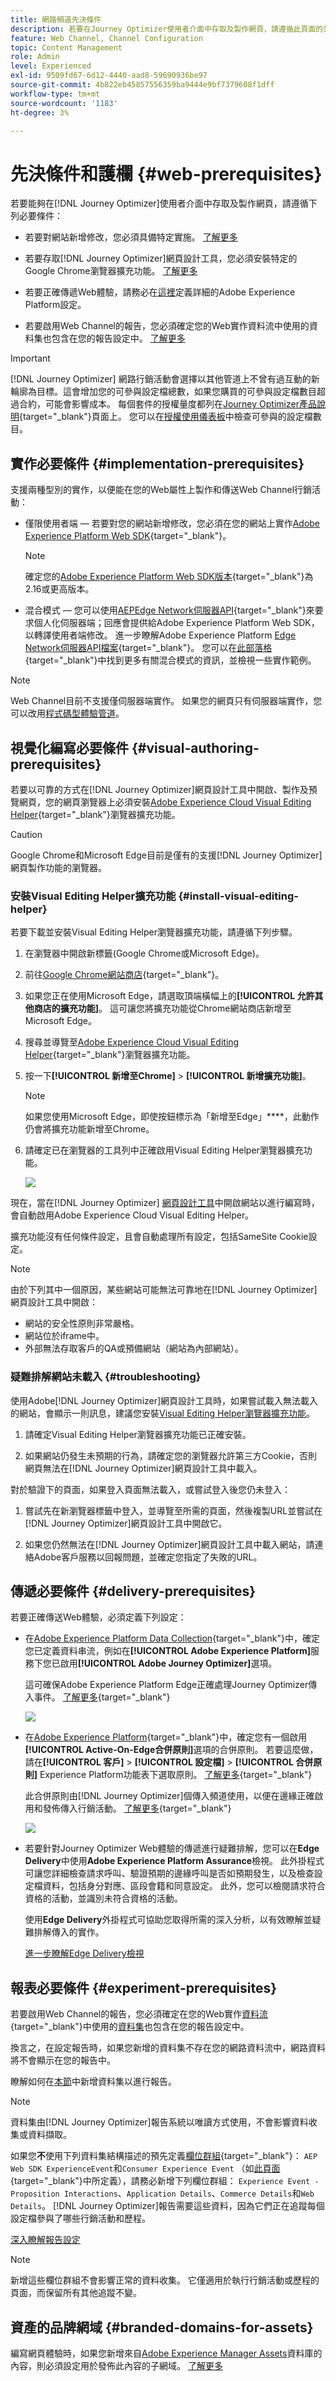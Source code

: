 ```yaml
---
title: 網路頻道先決條件
description: 若要在Journey Optimizer使用者介面中存取及製作網頁，請遵循此頁面的先決條件
feature: Web Channel, Channel Configuration
topic: Content Management
role: Admin
level: Experienced
exl-id: 9509fd67-6d12-4440-aad8-59690936be97
source-git-commit: 4b822eb45857556359ba9444e9bf7379608f1dff
workflow-type: tm+mt
source-wordcount: '1183'
ht-degree: 3%

---
```


# 先決條件和護欄 {#web-prerequisites}

若要能夠在[!DNL Journey Optimizer]使用者介面中存取及製作網頁，請遵循下列必要條件：

* 若要對網站新增修改，您必須具備特定實施。 [了解更多](#implementation-prerequisites)

* 若要存取[!DNL Journey Optimizer]網頁設計工具，您必須安裝特定的Google Chrome瀏覽器擴充功能。 [了解更多](#visual-authoring-prerequisites)

* 若要正確傳遞Web體驗，請務必在[這裡](#delivery-prerequisites)定義詳細的Adobe Experience Platform設定。

* 若要啟用Web Channel的報告，您必須確定您的Web實作資料流中使用的資料集也包含在您的報告設定中。 [了解更多](#experiment-prerequisites)

>[!IMPORTANT]
>
>[!DNL Journey Optimizer] 網路行銷活動會選擇以其他管道上不曾有過互動的新輪廓為目標。這會增加您的可參與設定檔總數，如果您購買的可參與設定檔數目超過合約，可能會影響成本。 每個套件的授權量度都列在[Journey Optimizer產品說明](https://helpx.adobe.com/tw/legal/product-descriptions/adobe-journey-optimizer.html){target="_blank"}頁面上。 您可以在[授權使用儀表板](../audience/license-usage.md)中檢查可參與的設定檔數目。
>

## 實作必要條件 {#implementation-prerequisites}

支援兩種型別的實作，以便能在您的Web屬性上製作和傳送Web Channel行銷活動：

* 僅限使用者端 — 若要對您的網站新增修改，您必須在您的網站上實作[Adobe Experience Platform Web SDK](https://experienceleague.adobe.com/docs/platform-learn/implement-web-sdk/overview.html?lang=zh-Hant){target="_blank"}。

  >[!NOTE]
  >
  >確定您的[Adobe Experience Platform Web SDK版本](https://experienceleague.adobe.com/en/docs/experience-platform/web-sdk/release-notes){target="_blank"}為2.16或更高版本。

* 混合模式 — 您可以使用[AEPEdge Network伺服器API](https://experienceleague.adobe.com/docs/experience-platform/edge-network-server-api/data-collection/interactive-data-collection.html?lang=zh-Hant){target="_blank"}來要求個人化伺服器端；回應會提供給Adobe Experience Platform Web SDK，以轉譯使用者端修改。 進一步瞭解Adobe Experience Platform [Edge Network伺服器API檔案](https://experienceleague.adobe.com/docs/experience-platform/edge-network-server-api/overview.html){target="_blank"}。 您可以在[此部落格](https://blog.developer.adobe.com/hybrid-personalization-in-the-adobe-experience-platform-web-sdk-6a1bb674bf41){target="_blank"}中找到更多有關混合模式的資訊，並檢視一些實作範例。

>[!NOTE]
>
>Web Channel目前不支援僅伺服器端實作。 如果您的網頁只有伺服器端實作，您可以改用[程式碼型體驗管道](../code-based/get-started-code-based.md)。

<!--If the Adobe Experience Platform Web SDK is not yet implemented on the website, a message displays in the web designer suggesting that you install the Visual Editing Helper browser extension and implement the [Web SDK](https://experienceleague.adobe.com/docs/platform-learn/implement-web-sdk/overview.html){target="_blank"}.-->

## 視覺化編寫必要條件 {#visual-authoring-prerequisites}

<!--In order to rapidly author and preview your web experiences, the Adobe Experience Cloud Visual Editing Helper browser extension for Google Chrome lets you load websites reliably within the Adobe [!DNL Journey Optimizer] web designer.-->

若要以可靠的方式在[!DNL Journey Optimizer]網頁設計工具中開啟、製作及預覽網頁，您的網頁瀏覽器上必須安裝[Adobe Experience Cloud Visual Editing Helper](https://chrome.google.com/webstore/detail/adobe-experience-cloud-vi/kgmjjkfjacffaebgpkpcllakjifppnca){target="_blank"}瀏覽器擴充功能。

>[!CAUTION]
>
>Google Chrome和Microsoft Edge目前是僅有的支援[!DNL Journey Optimizer]網頁製作功能的瀏覽器。

### 安裝Visual Editing Helper擴充功能 {#install-visual-editing-helper}

若要下載並安裝Visual Editing Helper瀏覽器擴充功能，請遵循下列步驟。

1. 在瀏覽器中開啟新標籤(Google Chrome或Microsoft Edge)。

1. 前往[Google Chrome網站商店](https://chrome.google.com/webstore/category/extensions){target="_blank"}。

1. 如果您正在使用Microsoft Edge，請選取頂端橫幅上的&#x200B;**[!UICONTROL 允許其他商店的擴充功能]**。 這可讓您將擴充功能從Chrome網站商店新增至Microsoft Edge。

1. 搜尋並導覽至[Adobe Experience Cloud Visual Editing Helper](https://chrome.google.com/webstore/detail/adobe-experience-cloud-vi/kgmjjkfjacffaebgpkpcllakjifppnca){target="_blank"}瀏覽器擴充功能。

1. 按一下&#x200B;**[!UICONTROL 新增至Chrome]** > **[!UICONTROL 新增擴充功能]**。

   >[!NOTE]
   >
   >如果您使用Microsoft Edge，即使按鈕標示為「新增至Edge」****，此動作仍會將擴充功能新增至Chrome。

1. 請確定已在瀏覽器的工具列中正確啟用Visual Editing Helper瀏覽器擴充功能。

   ![](assets/web-visual-editing-extension-edge.png)

現在，當在[!DNL Journey Optimizer] [網頁設計工具](web-visual-editor.md)中開啟網站以進行編寫時，會自動啟用Adobe Experience Cloud Visual Editing Helper。

擴充功能沒有任何條件設定，且會自動處理所有設定，包括SameSite Cookie設定。

>[!NOTE]
>
>由於下列其中一個原因，某些網站可能無法可靠地在[!DNL Journey Optimizer]網頁設計工具中開啟：
>
> * 網站的安全性原則非常嚴格。
> * 網站位於iframe中。
> * 外部無法存取客戶的QA或預備網站（網站為內部網站）。

### 疑難排解網站未載入 {#troubleshooting}

使用Adobe[!DNL Journey Optimizer]網頁設計工具時，如果嘗試載入無法載入的網站，會顯示一則訊息，建議您安裝[Visual Editing Helper瀏覽器擴充功能](#install-visual-editing-helper)。

1. 請確定Visual Editing Helper瀏覽器擴充功能已正確安裝。

1. 如果網站仍發生未預期的行為，請確定您的瀏覽器允許第三方Cookie，否則網頁無法在[!DNL Journey Optimizer]網頁設計工具中載入。

對於驗證下的頁面，如果登入頁面無法載入，或嘗試登入後您仍未登入：

1. 嘗試先在新瀏覽器標籤中登入，並導覽至所需的頁面，然後複製URL並嘗試在[!DNL Journey Optimizer]網頁設計工具中開啟它。

2. 如果您仍然無法在[!DNL Journey Optimizer]網頁設計工具中載入網站，請連絡Adobe客戶服務以回報問題，並確定您指定了失敗的URL。

## 傳遞必要條件 {#delivery-prerequisites}

若要正確傳送Web體驗，必須定義下列設定：

* 在[Adobe Experience Platform Data Collection](https://experienceleague.adobe.com/docs/experience-platform/edge/datastreams/overview.html?lang=zh-Hant){target="_blank"}中，確定您已定義資料串流，例如在&#x200B;**[!UICONTROL Adobe Experience Platform]**&#x200B;服務下您已啟用&#x200B;**[!UICONTROL Adobe Journey Optimizer]**&#x200B;選項。

  這可確保Adobe Experience Platform Edge正確處理Journey Optimizer傳入事件。 [了解更多](https://experienceleague.adobe.com/docs/experience-platform/edge/datastreams/configure.html){target="_blank"}

  ![](assets/web-aep-datastream-ajo.png)

* 在[Adobe Experience Platform](https://experienceleague.adobe.com/docs/experience-platform/profile/home.html?lang=zh-Hant){target="_blank"}中，確定您有一個啟用&#x200B;**[!UICONTROL Active-On-Edge合併原則]**&#x200B;選項的合併原則。 若要這麼做，請在&#x200B;**[!UICONTROL 客戶]** > **[!UICONTROL 設定檔]** > **[!UICONTROL 合併原則]** Experience Platform功能表下選取原則。 [了解更多](https://experienceleague.adobe.com/docs/experience-platform/profile/merge-policies/ui-guide.html#configure){target="_blank"}

  此合併原則由[!DNL Journey Optimizer]個傳入頻道使用，以便在邊緣正確啟用和發佈傳入行銷活動。 [了解更多](https://experienceleague.adobe.com/docs/experience-platform/profile/merge-policies/ui-guide.html?lang=zh-Hant){target="_blank"}

  ![](assets/web-aep-merge-policy.png)

* 若要針對Journey Optimizer Web體驗的傳遞進行疑難排解，您可以在&#x200B;**Edge Delivery**&#x200B;中使用&#x200B;**Adobe Experience Platform Assurance**&#x200B;檢視。 此外掛程式可讓您詳細檢查請求呼叫、驗證預期的邊緣呼叫是否如預期發生，以及檢查設定檔資料，包括身分對應、區段會籍和同意設定。 此外，您可以檢閱請求符合資格的活動，並識別未符合資格的活動。

  使用&#x200B;**Edge Delivery**&#x200B;外掛程式可協助您取得所需的深入分析，以有效瞭解並疑難排解傳入的實作。

  [進一步瞭解Edge Delivery檢視](https://experienceleague.adobe.com/zh-hant/docs/experience-platform/assurance/view/edge-delivery)

## 報表必要條件 {#experiment-prerequisites}

若要啟用Web Channel的報告，您必須確定在您的Web實作[資料流](https://experienceleague.adobe.com/docs/experience-platform/datastreams/overview.html){target="_blank"}中使用的[資料集](../data/get-started-datasets.md)也包含在您的報告設定中。

換言之，在設定報告時，如果您新增的資料集不存在您的網路資料流中，網路資料將不會顯示在您的報告中。

瞭解如何在[本節](../reports/reporting-configuration.md#add-datasets)中新增資料集以進行報告。

>[!NOTE]
>
>資料集由[!DNL Journey Optimizer]報告系統以唯讀方式使用，不會影響資料收集或資料擷取。

如果您&#x200B;**不**&#x200B;使用下列資料集結構描述的預先定義[欄位群組](https://experienceleague.adobe.com/docs/experience-platform/xdm/tutorials/create-schema-ui.html?lang=zh-Hant#field-group){target="_blank"}： `AEP Web SDK ExperienceEvent`和`Consumer Experience Event` （如[此頁面](https://experienceleague.adobe.com/docs/platform-learn/implement-web-sdk/initial-configuration/configure-schemas.html#add-field-groups){target="_blank"}中所定義），請務必新增下列欄位群組： `Experience Event - Proposition Interactions`、`Application Details`、`Commerce Details`和`Web Details`。 [!DNL Journey Optimizer]報告需要這些資料，因為它們正在追蹤每個設定檔參與了哪些行銷活動和歷程。

[深入瞭解報告設定](../reports/reporting-configuration.md)

>[!NOTE]
>
>新增這些欄位群組不會影響正常的資料收集。 它僅適用於執行行銷活動或歷程的頁面，而保留所有其他追蹤不變。

## 資產的品牌網域 {#branded-domains-for-assets}

編寫網頁體驗時，如果您新增來自[Adobe Experience Manager Assets](../content-management/assets.md)資料庫的內容，則必須設定用於發佈此內容的子網域。 [了解更多](web-delegated-subdomains.md)
